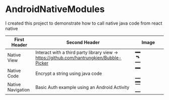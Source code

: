 # AndroidNativeModules
I created this project to demonstrate how to call native java code from react native


First Header | Second Header| Image
------------ | ------------- | -------------
Native View | Interact with a third party library view -> https://github.com/hantrungkien/Bubble-Picker | <img src="https://github.com/Liosenri/AndroidNativeModules/blob/master/circles.png?raw=true" width="20%" >
Native Code | Encrypt a string using java code | <img src="https://github.com/Liosenri/AndroidNativeModules/blob/master/encrypt.png?raw=true" width="20%" >
Native Navigation | Basic Auth example using an Android Activity | <img src="https://github.com/Liosenri/AndroidNativeModules/blob/master/login.png?raw=true" width="20%" >


